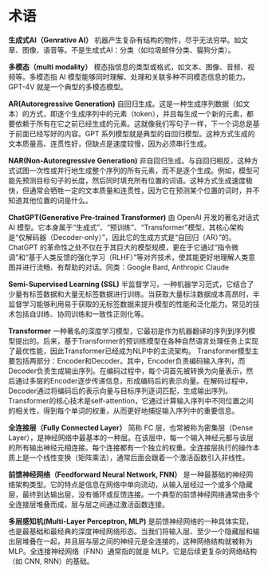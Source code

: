 # 术语

**生成式AI（Genrative AI）**
机器产生复杂有结构的物件，尽乎无法穷举。如文章、图像、语音等。不是生成式AI：分类（如垃圾邮件分类、猫狗分类）。

**多模态（multi modality）**
模态指信息的类型或格式，如文本、图像、音频、视频等。多模态指 AI 模型能够同时理解、处理和关联多种不同模态信息的能力。GPT-4V 就是一个典型的多模态模型。

**AR(Autoregressive Generation)**
自回归生成。这是一种生成序列数据（如文本）的方式，即逐个生成序列中的元素（token），并且每生成一个新的元素，都要依赖于所有在它之前已经生成的元素。这就像我们写句子一样，下一个词总是基于前面已经写好的内容。GPT 系列模型就是典型的自回归模型。这种方式生成的文本质量高、连贯性好，但缺点是速度较慢，因为必须串行生成。

**NAR(Non-Autoregressive Generation)**
非自回归生成。与自回归相反，这种方式试图一次性或并行地生成整个序列的所有元素，而不是逐个生成。例如，模型可能先预测目标句子的长度，然后同时填充所有位置的词语。这种方式生成速度极快，但通常会牺牲一定的文本质量和连贯性，因为它在预测某个位置的词时，并不知道其他位置的词是什么。

**ChatGPT(Generative Pre-trained Transformer)**
由 OpenAI 开发的著名对话式 AI 模型。它本身属于“生成式”、“预训练”、“Transformer”模型，其核心架构是“仅解码器（Decoder-only）”，因此它的生成方式是“自回归（AR）”的。ChatGPT 的革命性之处不仅在于其巨大的模型规模，更在于它通过“指令微调”和“基于人类反馈的强化学习（RLHF）”等对齐技术，使其能更好地理解人类意图并进行流畅、有帮助的对话。同类：Google Bard, Anthropic Claude

**Semi-Supervised Learning (SSL)**
半监督学习，一种机器学习范式，它结合了少量有标签数据和大量无标签数据进行训练。当获取大量标注数据成本高昂时，半监督学习能够利用易于获取的无标签数据来提升模型的性能和泛化能力。常见的技术包括自训练、协同训练和一致性正则化等。

**Transformer**
一种著名的深度学习模型，它最初是作为机器翻译的序列到序列模型提出的。后来，基于Transformer的预训练模型在各种自然语言处理任务上实现了最优性能，因此Transformer已经成为NLP中的主流架构。
Transformer模型主要包括两部分：Encoder和Decoder。其中，Encoder负责编码输入序列，而Decoder负责生成输出序列。在编码过程中，每个词首先被转换为向量表示，然后通过多层的Encoder逐步传递信息，形成编码后的表示向量。在解码过程中，Decoder通过将编码后的表示向量与目标序列逐词匹配，生成输出序列。Transformer的核心技术是self-attention，它通过计算输入序列中不同位置之间的相关性，得到每个单词的权重，从而更好地捕捉输入序列中的重要信息。

**全连接层（Fully Connected Layer）**
简称 FC 层，也常被称为密集层（Dense Layer），是神经网络中最基本的一种层。在该层中，每一个输入神经元都与该层的所有输出神经元相连接。每个连接都有一个独立的权重。全连接层执行的操作本质上是一个线性变换（矩阵乘法），通常后面会跟着一个激活函数引入非线性。

**前馈神经网络（Feedforward Neural Network, FNN）**
是一种最基础的神经网络架构类型。它的特点是信息在网络中单向流动，从输入层经过一个或多个隐藏层，最终到达输出层，没有循环或反馈连接。一个典型的前馈神经网络通常由多个全连接层堆叠而成，层与层之间通过激活函数连接。

**多层感知机(Multi-Layer Perceptron, MLP)**
是前馈神经网络的一种具体实现，也是最基础和最经典的深度神经网络形态。当我们将输入层、至少一个隐藏层和输出层堆叠在一起，并且层与层之间的神经元是全连接的，这种网络结构就被称为 MLP。全连接神经网络（FNN）通常指的就是 MLP。它是后续更复杂的网络结构（如 CNN, RNN）的基础。
